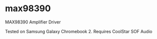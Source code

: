 # max98390
MAX98390 Amplifier Driver

Tested on Samsung Galaxy Chromebook 2. Requires CoolStar SOF Audio